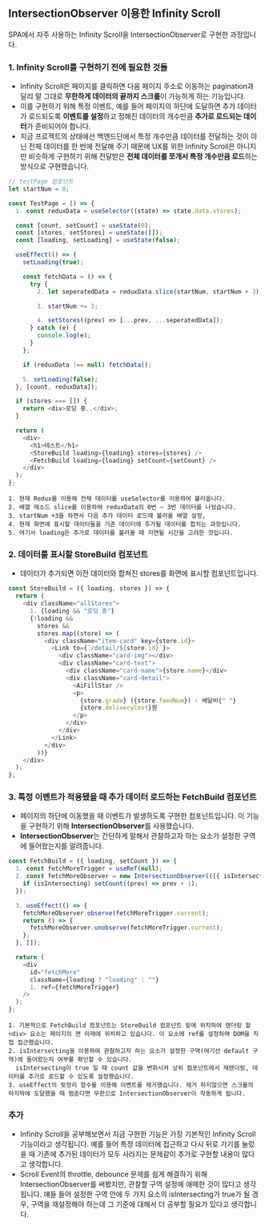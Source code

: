 ## IntersectionObserver 이용한 Infinity Scroll

SPA에서 자주 사용하는 Infinity Scroll을 IntersectionObserver로 구현한 과정입니다.

### 1. Infinity Scroll를 구현하기 전에 필요한 것들

- Infinity Scroll은 페이지를 클릭하면 다음 페이지 주소로 이동하는 pagination과 달리 말 그대로 **무한하게 데이터의 끝까지 스크롤**이 가능하게 하는 기능입니다.
- 이를 구현하기 위해 특정 이벤트, 예를 들어 페이지의 하단에 도달하면 추가 데이터가 로드되도록 **이벤트를 설정**하고 정해진 데이터의 개수만큼 **추가로 로드되는 데이터**가 준비되어야 합니다.
- 지금 프로젝트의 상태에선 백엔드단에서 특정 개수만큼 데이터를 전달하는 것이 아닌 전체 데이터를 한 번에 전달해 주기 때문에 UX를 위한 Infinity Scroll은 아니지만 비슷하게 구현하기 위해 전달받은 **전체 데이터를 쪼개서 특정 개수만큼 로드**하는 방식으로 구현했습니다.

```javascript
// testPage 컴포넌트
let startNum = 0;

const TestPage = () => {
  1. const reduxData = useSelector((state) => state.data.stores);

  const [count, setCount] = useState(0);
  const [stores, setStores] = useState([]);
  const [loading, setLoading] = useState(false);

  useEffect(() => {
    setLoading(true);

    const fetchData = () => {
      try {
        2. let seperatedData = reduxData.slice(startNum, startNum + 3);

        3. startNum += 3;

        4. setStores((prev) => [...prev, ...seperatedData]);
      } catch (e) {
        console.log(e);
      }
    };

    if (reduxData !== null) fetchData();

    5. setLoading(false);
  }, [count, reduxData]);

  if (stores === []) {
    return <div>로딩 중..</div>;
  }

  return (
    <div>
      <h1>테스트</h1>
      <StoreBuild loading={loading} stores={stores} />
      <FetchBuild loading={loading} setCount={setCount} />
    </div>
  );
};
```

    1. 현재 Redux를 이용해 전체 데이터를 useSelector를 이용하여 불러옵니다.
    2. 배열 메소드 slice를 이용하여 reduxData의 0번 ~ 3번 데이터를 나눴습니다.
    3. startNum +3을 하면서 다음 추가 데이터 로드때 불러올 배열 설정,
    4. 현재 화면에 표시할 데이터들을 기존 데이터에 추가될 데이터를 합치는 과정입니다.
    5. 여기서 loading은 추가로 데이터를 불러올 때 지연될 시간을 고려한 것입니다.

### 2. 데이터를 표시할 StoreBuild 컴포넌트

- 데이터가 추가되면 이전 데이터와 합쳐진 stores를 화면에 표시할 컴포넌트입니다.

```javascript
const StoreBuild = ({ loading, stores }) => {
  return (
    <div className="allStores">
      1. {loading && "로딩 중"}
      {!loading &&
        stores &&
        stores.map((store) => (
          <div className="item-card" key={store.id}>
            <Link to={`/detail/${store.id}`}>
              <div className="card-img"></div>
              <div className="card-text">
                <div className="card-name">{store.name}</div>
                <div className="card-detail">
                  <AiFillStar />
                  <p>
                    {store.grade} ({store.feedNum}) · 배달비{" "}
                    {store.deliveryCost}원
                  </p>
                </div>
              </div>
            </Link>
          </div>
        ))}
    </div>
  );
};
```

### 3. 특정 이벤트가 적용됐을 때 추가 데이터 로드하는 FetchBuild 컴포넌트

- 페이지의 하단에 이동했을 때 이벤트가 발생하도록 구현한 컴포넌트입니다. 이 기능을 구현하기 위해 **IntersectionObserver**를 사용했습니다.
- **IntersectionObserver**는 간단하게 말해서 관찰하고자 하는 요소가 설정한 구역에 들어왔는지를 알려줍니다.

```javascript
const FetchBuild = ({ loading, setCount }) => {
  1. const fetchMoreTrigger = useRef(null);
  2. const fetchMoreObserver = new IntersectionObserver(([{ isIntersecting }]) => {
    if (isIntersecting) setCount((prev) => prev + 1);
  });

  3. useEffect(() => {
    fetchMoreObserver.observe(fetchMoreTrigger.current);
    return () => {
      fetchMoreObserver.unobserve(fetchMoreTrigger.current);
    };
  }, []);

  return (
    <div
      id="fetchMore"
      className={loading ? "loading" : ""}
      1. ref={fetchMoreTrigger}
    />
  );
};
```

    1. 기본적으로 FetchBuild 컴포넌트는 StoreBuild 컴포넌트 밑에 위치하여 렌더링 할 <div> 요소는 페이지의 맨 아래에 위치하고 있습니다. 이 요소에 ref를 설정하여 DOM을 직접 접근했습니다.
    2. isIntersecting을 이용하여 관찰하고자 하는 요소가 설정한 구역(여기선 default 구역)에 들어왔는지 여부를 확인할 수 있습니다.
      isIntersecting이 true 일 때 count 값을 변화시켜 상위 컴포넌트에서 재렌더링, 데이터를 추가로 로드할 수 있도록 설정했습니다.
    3. useEffect의 뒷정리 함수를 이용해 이벤트를 제거했습니다. 제거 하지않으면 스크롤의 마지막에 도달했을 때 멈춘다면 무한으로 IntersectionObserver이 작동하게 됩니다.

### 추가

- Infinity Scroll을 공부해보면서 지금 구현한 기능은 가장 기본적인 Infinity Scroll 기능이라고 생각됩니다. 예를 들어 특정 데이터에 접근하고 다시 뒤로 가기를 눌렀을 때 기존에 추가된 데이터가 모두 사라지는 문제같이 추가로 구현할 내용이 많다고 생각합니다.
- Scroll Event의 throttle, debounce 문제를 쉽게 해결하기 위해 IntersectionObserver를 써봤지만, 관찰할 구역 설정에 애매한 것이 많다고 생각됩니다. 얘들 들어 설정한 구역 안에 두 가지 요소의 isIntersecting가 true가 될 경우, 구역을 재설정해야 하는데 그 기준에 대해서 더 공부할 필요가 있다고 생각합니다.

